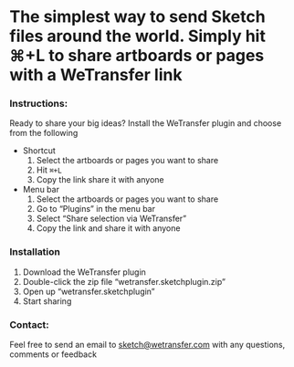# The simplest way to send Sketch files around the world. Simply hit ⌘+L to share artboards or pages with a WeTransfer link

### Instructions:
Ready to share your big ideas? Install the WeTransfer plugin and choose from the following
 * Shortcut
   1) Select the artboards or pages you want to share
   2) Hit `⌘+L`
   3) Copy the link share it with anyone
* Menu bar
  1) Select the artboards or pages you want to share
  2) Go to “Plugins” in the menu bar
  3) Select “Share selection via WeTransfer”
  4) Copy the link and share it with anyone
  
### Installation
1) Download the WeTransfer plugin
2) Double-click the zip file “wetransfer.sketchplugin.zip”
3) Open up “wetransfer.sketchplugin”
4) Start sharing

### Contact:
Feel free to send an email to sketch@wetransfer.com with any questions, comments or feedback
